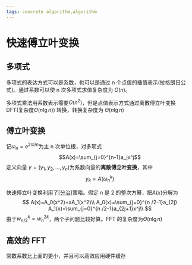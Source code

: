 ```yaml
---
tags: concrete algorithm,algorithm
---
```

# 快速傅立叶变换

## 多项式

多项式的表达方式可以是系数，也可以是通过 n 个点值的插值表示(拉格朗日公式)。通过系数可以使 n 次多项式求值复杂度为 $O(n)$。

多项式乘法用系数表示需要$O(n^2)$，但是点值表示方式通过离散傅立叶变换 DFT(复杂度$\Theta(n \lg n)$) 转换，转换复杂度为 $\Theta(n \lg n)$

## 傅立叶变换

记$\omega_n=e^{2\pi i/n}$为主 n 次单位根，对多项式
$$A(x)=\sum_{j=0}^{n-1}a_jx^j$$
定义向量 $y=(y_1,y_2,\dots,y_n)$为系数向量的**离散傅立叶变换**，其中
$$y_k=A(\omega_n^k)$$

快速傅立叶变换利用了[[分治]]策略。假定 n 是 2 的整次方幂，把$A(x)$分解为
$$
A(x)=A_0(x^2)+xA_1(x^2)\\
A_0(x)=\sum_{j=0}^{n /2-1}a_{2j}
A_1(x)=\sum_{j=0}^{n /2-1}a_{2j+1}x^j\\
$$
由于$w_{n /2}^k=w_n^{2k}$，两个子问题比较好算。FFT 的复杂度为$\Theta(n\lg n)$

## 高效的 FFT

常数系数比上面的更小，并且可以高效应用硬件缓存

[//begin]: # "Autogenerated link references for markdown compatibility"
[分治]: ../分治.md "分治"
[//end]: # "Autogenerated link references"
